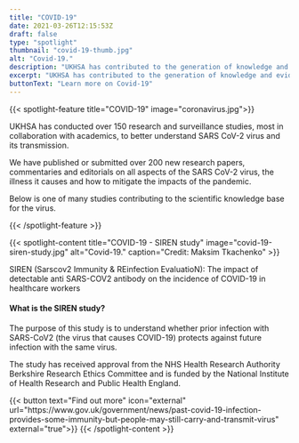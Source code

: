 ```yaml
---
title: "COVID-19"
date: 2021-03-26T12:15:53Z
draft: false
type: "spotlight"
thumbnail: "covid-19-thumb.jpg"
alt: "Covid-19."
description: "UKHSA has contributed to the generation of knowledge and evidence of SARS-CoV-2 through research in a wide variety of topics from characterisation of the virus to behavioural aspects of the response. Each month we will highlight a key study led or co-led by UKHSA's researchers."
excerpt: "UKHSA has contributed to the generation of knowledge and evidence of SARS-CoV-2 through research in a wide variety of topics from characterisation of the virus to behavioural aspects of the response..."
buttonText: "Learn more on Covid-19"
---
```


{{< spotlight-feature title="COVID-19" image="coronavirus.jpg">}}
<p>UKHSA has conducted over 150 research and surveillance studies, most in collaboration with academics, to better understand SARS CoV-2 virus and its transmission.</p>
<p>We have published or submitted over 200 new research papers, commentaries and editorials on all aspects of the SARS CoV-2 virus, the illness it causes and how to mitigate the impacts of the pandemic.</p>
<p>Below is one of many studies contributing to the scientific knowledge base for the virus.</p>
{{< /spotlight-feature >}}

{{< spotlight-content title="COVID-19 - SIREN study" image="covid-19-siren-study.jpg" alt="Covid-19." caption="Credit: Maksim Tkachenko" >}}
<p>SIREN (Sarscov2 Immunity & REinfection EvaluatioN): The impact of detectable anti SARS-COV2 antibody on the incidence of COVID-19 in healthcare workers</p>
<h4 class="h5">What is the SIREN study?</h4>
<p>The purpose of this study is to understand whether prior infection with SARS-CoV2 (the virus that causes COVID-19) protects against future infection with the same virus.</p>
<p>The study has received approval from the NHS Health Research Authority Berkshire Research Ethics Committee and is funded by the National Institute of Health Research and Public Health England.</p>
{{< button text="Find out more" icon="external" url="https://www.gov.uk/government/news/past-covid-19-infection-provides-some-immunity-but-people-may-still-carry-and-transmit-virus" external="true">}}
{{< /spotlight-content >}}
